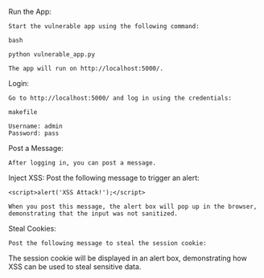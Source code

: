 Run the App:

    Start the vulnerable app using the following command:

    bash

    python vulnerable_app.py

    The app will run on http://localhost:5000/.

Login:

    Go to http://localhost:5000/ and log in using the credentials:

    makefile

    Username: admin
    Password: pass

Post a Message:

    After logging in, you can post a message.

Inject XSS:
        Post the following message to trigger an alert:

    <script>alert('XSS Attack!');</script>

    When you post this message, the alert box will pop up in the browser, demonstrating that the input was not sanitized.

Steal Cookies:

    Post the following message to steal the session cookie:


<script>alert(document.cookie);</script>

The session cookie will be displayed in an alert box, demonstrating how XSS can be used to steal sensitive data.
